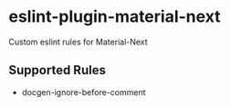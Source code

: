 # eslint-plugin-material-next

Custom eslint rules for Material-Next

## Supported Rules

* docgen-ignore-before-comment
